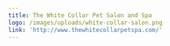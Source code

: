 ```yaml
---
title: The White Collar Pet Salon and Spa
logo: /images/uploads/white-collar-salon.png
link: 'http://www.thewhitecollarpetspa.com/'
---
```


